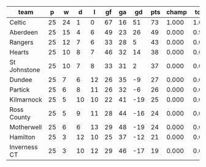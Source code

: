 |     team     | p  | w  | d  | l  | gf | ga | gd  | pts | champ | top2  | top3  | top4  |  5-7  | bot4  | bot3  | bot2  |
|--------------|----|----|----|----|----|----|-----|-----|-------|-------|-------|-------|-------|-------|-------|-------|
| Celtic       | 25 | 24 |  1 |  0 | 67 | 16 |  51 |  73 | 1.000 | 1.000 | 1.000 | 1.000 | 0.000 | 0.000 | 0.000 | 0.000|
| Aberdeen     | 25 | 15 |  4 |  6 | 49 | 23 |  26 |  49 | 0.000 | 0.962 | 0.999 | 1.000 | 0.000 | 0.000 | 0.000 | 0.000|
| Rangers      | 25 | 12 |  7 |  6 | 33 | 28 |   5 |  43 | 0.000 | 0.036 | 0.773 | 0.954 | 0.046 | 0.000 | 0.000 | 0.000|
| Hearts       | 25 | 10 |  8 |  7 | 46 | 32 |  14 |  38 | 0.000 | 0.002 | 0.132 | 0.607 | 0.393 | 0.000 | 0.000 | 0.000|
| St Johnstone | 25 | 10 |  7 |  8 | 33 | 31 |   2 |  37 | 0.000 | 0.001 | 0.098 | 0.438 | 0.562 | 0.000 | 0.000 | 0.000|
| Dundee       | 25 |  7 |  6 | 12 | 26 | 35 |  -9 |  27 | 0.000 | 0.000 | 0.000 | 0.001 | 0.624 | 0.197 | 0.092 | 0.034|
| Partick      | 25 |  6 |  8 | 11 | 26 | 32 |  -6 |  26 | 0.000 | 0.000 | 0.000 | 0.001 | 0.675 | 0.173 | 0.079 | 0.028|
| Kilmarnock   | 25 |  5 | 10 | 10 | 22 | 41 | -19 |  25 | 0.000 | 0.000 | 0.000 | 0.000 | 0.225 | 0.583 | 0.392 | 0.200|
| Ross County  | 25 |  5 |  9 | 11 | 28 | 44 | -16 |  24 | 0.000 | 0.000 | 0.000 | 0.000 | 0.183 | 0.648 | 0.449 | 0.259|
| Motherwell   | 25 |  6 |  6 | 13 | 29 | 48 | -19 |  24 | 0.000 | 0.000 | 0.000 | 0.000 | 0.207 | 0.610 | 0.413 | 0.228|
| Hamilton     | 25 |  3 | 12 | 10 | 25 | 37 | -12 |  21 | 0.000 | 0.000 | 0.000 | 0.000 | 0.053 | 0.874 | 0.755 | 0.575|
| Inverness CT | 25 |  3 | 10 | 12 | 29 | 46 | -17 |  19 | 0.000 | 0.000 | 0.000 | 0.000 | 0.034 | 0.914 | 0.819 | 0.675|
